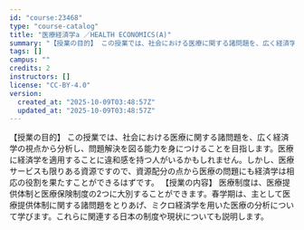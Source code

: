 ```yaml
---
id: "course:23468"
type: "course-catalog"
title: "医療経済学a ／HEALTH ECONOMICS(A)"
summary: "【授業の目的】 この授業では、社会における医療に関する諸問題を、広く経済学の視点から分析し、問題解決を図る能力を身につけることを目指します。医療に経済学を適用することに違和感を持つ人がいるかもしれません。しかし、医療サービスも限りある資源で…"
tags: []
campus: ""
credits: 2
instructors: []
license: "CC-BY-4.0"
version:
  created_at: "2025-10-09T03:48:57Z"
  updated_at: "2025-10-09T03:48:57Z"
---
```

【授業の目的】 この授業では、社会における医療に関する諸問題を、広く経済学の視点から分析し、問題解決を図る能力を身につけることを目指します。医療に経済学を適用することに違和感を持つ人がいるかもしれません。しかし、医療サービスも限りある資源ですので、資源配分の点から医療の問題にも経済学は相応の役割を果たすことができるはずです。 【授業の内容】 医療制度は、医療提供体制と医療保険制度の2つに大別することができます。春学期は、主として医療提供体制に関する諸問題をとりあげ、ミクロ経済学を用いた医療の分析について学びます。これらに関連する日本の制度や現状についても説明します。
